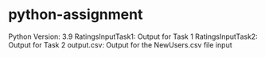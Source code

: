 # python-assignment
Python Version: 3.9
RatingsInputTask1: Output for Task 1
RatingsInputTask2: Output for Task 2
output.csv: Output for the NewUsers.csv file input
